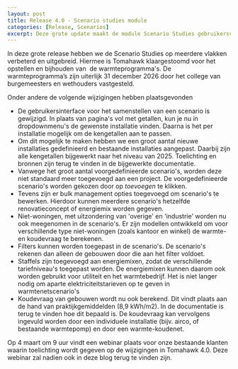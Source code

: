 ```yaml
---
layout: post
title: Release 4.0 - Scenario studies module
categories: [Release, Scenarios]
excerpt: Deze grote update maakt de module Scenario Studies gebruikersvriendelijker en voegt meerdere nieuwe features toe.
---
```


In deze grote release hebben we de Scenario Studies op meerdere vlakken verbeterd en uitgebreid. Hiermee is Tomahawk klaargestoomd voor het opstellen en bijhouden van  de warmteprogramma's. De warmteprogramma’s zijn uiterlijk 31 december 2026 door het college van burgemeesters en wethouders vastgesteld.  

Onder andere de volgende wijzigingen hebben plaatsgevonden
* De gebruikersinterface voor het samenstellen van een scenario is gewijzigd. In plaats van pagina's vol met getallen, kun je nu in dropdownmenu's de gewenste installatie vinden. Daarna is het per installatie mogelijk om de kengetallen aan te passen.
* Om dit mogelijk te maken hebben we een groot aantal nieuwe installaties gedefinieerd en bestaande installaties aangepast. Daarbij zijn alle kengetallen bijgewerkt naar het niveau van 2025. Toelichting en bronnen zijn terug te vinden in de bijgewerkte documentatie.
* Vanwege het groot aantal voorgedefinieerde scenario's, worden deze niet standaard meer toegevoegd aan een project. De voorgedefinieerde scenario's worden gekozen door op _toevoegen_ te klikken.
* Tevens zijn er bulk management opties toegevoegd om scenario's te bewerken. Hierdoor kunnen meerdere scenario's hetzelfde renovatieconcept of energiemix worden gegeven.
* Niet-woningen, met uitzondering van 'overige' en 'industrie' worden nu ook meegenomen in de scenario's. Er zijn modellen ontwikkeld om voor verschillende type niet-woningen (zoals kantoor en winkel) de warmte- en koudevraag te berekenen.
* Filters kunnen worden toegepast in de scenario's. De scenario's rekenen dan alleen de gebouwen door die aan het filter voldoet.
* Staffels zijn toegevoegd aan energiemixen, zodat de verschillende tariefniveau's toegepast worden. De energiemixen kunnen daarom ook worden gebruikt voor utiliteit en het warmtebedrijf. Het is niet langer nodig om aparte elektriciteitstarieven op te geven in warmtenetscenario's
* Koudevraag van gebouwen wordt nu ook berekend. Dit vindt plaats aan de hand van praktijkgemiddelden (8,9 kWh/m2). In de documentatie is terug te vinden hoe dit bepaald is. De koudevraag kan vervolgens ingevuld worden door een individuele installatie (bijv. airco, of bestaande warmtepomp) en door een warmte-koudenet.

Op 4 maart om 9 uur vindt een webinar plaats voor onze bestaande klanten waarin toelichting wordt gegeven op de wijzigingen in Tomahawk 4.0. Deze webinar zal nadien ook in deze blog terug te vinden zijn.